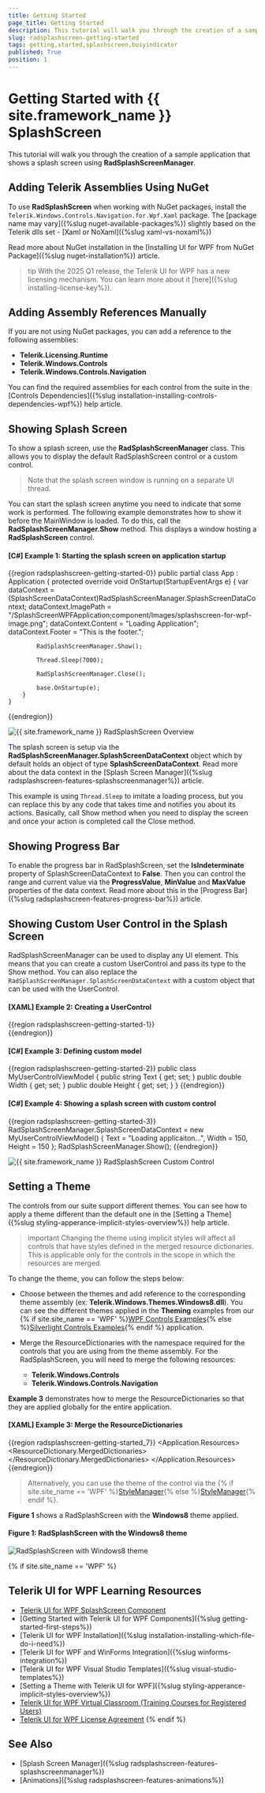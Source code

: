 ```yaml
---
title: Getting Started
page_title: Getting Started
description: This tutorial will walk you through the creation of a sample application that shows a RadSplashScreen using RadSplashScreenManager.
slug: radsplashscreen-getting-started
tags: getting,started,splashscreen,busyindicator
published: True
position: 1
---
```


# Getting Started with {{ site.framework_name }} SplashScreen

This tutorial will walk you through the creation of a sample application that shows a splash screen using __RadSplashScreenManager__.

## Adding Telerik Assemblies Using NuGet

To use __RadSplashScreen__ when working with NuGet packages, install the `Telerik.Windows.Controls.Navigation.for.Wpf.Xaml` package. The [package name may vary]({%slug nuget-available-packages%}) slightly based on the Telerik dlls set - [Xaml or NoXaml]({%slug xaml-vs-noxaml%})

Read more about NuGet installation in the [Installing UI for WPF from NuGet Package]({%slug nuget-installation%}) article.

>tip With the 2025 Q1 release, the Telerik UI for WPF has a new licensing mechanism. You can learn more about it [here]({%slug installing-license-key%}).

## Adding Assembly References Manually

If you are not using NuGet packages, you can add a reference to the following assemblies:

* __Telerik.Licensing.Runtime__
* __Telerik.Windows.Controls__
* __Telerik.Windows.Controls.Navigation__

You can find the required assemblies for each control from the suite in the [Controls Dependencies]({%slug installation-installing-controls-dependencies-wpf%}) help article.

## Showing Splash Screen

To show a splash screen, use the __RadSplashScreenManager__ class. This allows you to display the default RadSplashScreen control or a custom control.

> Note that the splash screen window is running on a separate UI thread.

You can start the splash screen anytime you need to indicate that some work is performed. The following example demonstrates how to show it before the MainWindow is loaded. To do this, call the __RadSplashScreenManager.Show__ method. This displays a window hosting a __RadSplashScreen__ control.

#### __[C#] Example 1: Starting the splash screen on application startup__
{{region radsplashscreen-getting-started-0}}
	public partial class App : Application
	{
		protected override void OnStartup(StartupEventArgs e)
		{
			var dataContext = (SplashScreenDataContext)RadSplashScreenManager.SplashScreenDataContext;
			dataContext.ImagePath = "/SplashScreenWPFApplication;component/Images/splashscreen-for-wpf-image.png";
			dataContext.Content = "Loading Application";
			dataContext.Footer = "This is the footer.";
			
			RadSplashScreenManager.Show();
						
			Thread.Sleep(7000);	

			RadSplashScreenManager.Close();

			base.OnStartup(e);
		}
	}	
{{endregion}}

![{{ site.framework_name }} RadSplashScreen Overview](images/radsplashscreen-getting-started-0.png)

The splash screen is setup via the __RadSplashScreenManager.SplashScreenDataContext__ object which by default holds an object of type __SplashScreenDataContext__. Read more about the data context in the [Splash Screen Manager]({%slug radsplashscreen-features-splashscreenmanager%}) article.

This example is using `Thread.Sleep` to imitate a loading process, but you can replace this by any code that takes time and notifies you about its actions. Basically, call Show method when you need to display the screen and once your action is completed call the Close method.

## Showing Progress Bar

To enable the progress bar in RadSplashScreen, set the __IsIndeterminate__ property of SplashScreenDataContext to __False__. Then you can control the range and current value via the __ProgressValue__, __MinValue__ and __MaxValue__ properties of the data context. Read more about this in the [Progress Bar]({%slug radsplashscreen-features-progress-bar%}) article.

## Showing Custom User Control in the Splash Screen

RadSplashScreenManager can be used to display any UI element. This means that you can create a custom UserControl and pass its type to the Show method. You can also replace the `RadSplashScreenManager.SplashScreenDataContext` with a custom object that can be used with the UserControl.

#### __[XAML] Example 2: Creating a UserControl__
{{region radsplashscreen-getting-started-1}}
	<UserControl x:Class="RadSplashScreenTest.MyUserControl"
             xmlns="http://schemas.microsoft.com/winfx/2006/xaml/presentation"
             xmlns:x="http://schemas.microsoft.com/winfx/2006/xaml"
             xmlns:mc="http://schemas.openxmlformats.org/markup-compatibility/2006" 
             xmlns:d="http://schemas.microsoft.com/expression/blend/2008" 
             mc:Ignorable="d" d:DesignHeight="450" d:DesignWidth="800"
             Width="{Binding Width}" Height="{Binding Height}">
		<Grid Background="#40568D">
			<TextBlock Text="{Binding Text}" Foreground="White" HorizontalAlignment="Center" VerticalAlignment="Center" />
		</Grid>
	</UserControl>	
{{endregion}}

#### __[C#] Example 3: Defining custom model__
{{region radsplashscreen-getting-started-2}}
	public class MyUserControlViewModel
    {
        public string Text { get; set; }
		public double Width { get; set; }
        public double Height { get; set; }
    }
{{endregion}}

#### __[C#] Example 4: Showing a splash screen with custom control__
{{region radsplashscreen-getting-started-3}}
	RadSplashScreenManager.SplashScreenDataContext = new MyUserControlViewModel() { Text = "Loading applicaiton...", Width = 150, Height = 150 };
	RadSplashScreenManager.Show<MyUserControl>();
{{endregion}}

![{{ site.framework_name }} RadSplashScreen Custom Control](images/radsplashscreen-getting-started-1.png)

## Setting a Theme

The controls from our suite support different themes. You can see how to apply a theme different than the default one in the [Setting a Theme]({%slug styling-apperance-implicit-styles-overview%}) help article.

>important Changing the theme using implicit styles will affect all controls that have styles defined in the merged resource dictionaries. This is applicable only for the controls in the scope in which the resources are merged. 

To change the theme, you can follow the steps below:

* Choose between the themes and add reference to the corresponding theme assembly (ex: **Telerik.Windows.Themes.Windows8.dll**). You can see the different themes applied in the **Theming** examples from our {% if site.site_name == 'WPF' %}[WPF Controls Examples](https://demos.telerik.com/wpf/){% else %}[Silverlight Controls Examples](https://demos.telerik.com/silverlight/#Slider/Theming){% endif %} application.

* Merge the ResourceDictionaries with the namespace required for the controls that you are using from the theme assembly. For the RadSplashScreen, you will need to merge the following resources:

	* __Telerik.Windows.Controls__
	* __Telerik.Windows.Controls.Navigation__

__Example 3__ demonstrates how to merge the ResourceDictionaries so that they are applied globally for the entire application.

#### __[XAML] Example 3: Merge the ResourceDictionaries__  
{{region radsplashscreen-getting-started_7}}
	<Application.Resources>
		<ResourceDictionary>
			<ResourceDictionary.MergedDictionaries>
				<ResourceDictionary Source="/Telerik.Windows.Themes.Windows8;component/Themes/System.Windows.xaml"/>
				<ResourceDictionary Source="/Telerik.Windows.Themes.Windows8;component/Themes/Telerik.Windows.Controls.xaml"/>
				<ResourceDictionary Source="/Telerik.Windows.Themes.Windows8;component/Themes/Telerik.Windows.Controls.Navigation.xaml"/>
			</ResourceDictionary.MergedDictionaries>
		</ResourceDictionary>
	</Application.Resources>
{{endregion}}

>Alternatively, you can use the theme of the control via the {% if site.site_name == 'WPF' %}[StyleManager](https://docs.telerik.com/devtools/wpf/styling-and-appearance/stylemanager/common-styling-apperance-setting-theme-wpf){% else %}[StyleManager](https://docs.telerik.com/devtools/silverlight/styling-and-appearance/stylemanager/common-styling-apperance-setting-theme){% endif %}.

__Figure 1__ shows a RadSplashScreen with the **Windows8** theme applied.

#### __Figure 1: RadSplashScreen with the Windows8 theme__
![RadSplashScreen with Windows8 theme](images/RadSplashScreen-setting-theme.png)

{% if site.site_name == 'WPF' %}
## Telerik UI for WPF Learning Resources

* [Telerik UI for WPF SplashScreen Component](https://www.telerik.com/products/wpf/splash-screen.aspx)
* [Getting Started with Telerik UI for WPF Components]({%slug getting-started-first-steps%})
* [Telerik UI for WPF Installation]({%slug installation-installing-which-file-do-i-need%})
* [Telerik UI for WPF and WinForms Integration]({%slug winforms-integration%})
* [Telerik UI for WPF Visual Studio Templates]({%slug visual-studio-templates%})
* [Setting a Theme with Telerik UI for WPF]({%slug styling-apperance-implicit-styles-overview%})
* [Telerik UI for WPF Virtual Classroom (Training Courses for Registered Users)](https://learn.telerik.com/learn/course/external/view/elearning/16/telerik-ui-for-wpf) 
* [Telerik UI for WPF License Agreement](https://www.telerik.com/purchase/license-agreement/wpf-dlw-s)
{% endif %}

## See Also  
* [Splash Screen Manager]({%slug radsplashscreen-features-splashscreenmanager%})
* [Animations]({%slug radsplashscreen-features-animations%})
